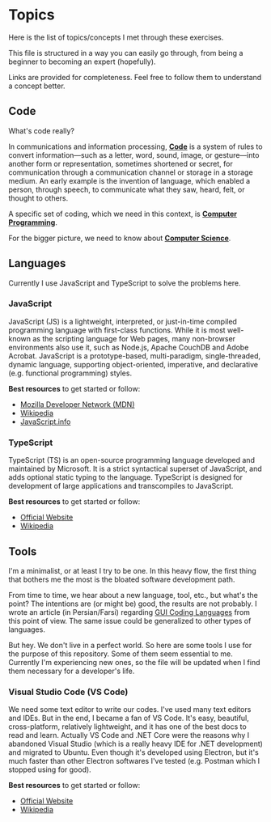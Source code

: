 # Topics

Here is the list of topics/concepts I met through these exercises.

This file is structured in a way you can easily go through, from being a beginner to becoming an expert (hopefully).

Links are provided for completeness. Feel free to follow them to understand a concept better.

## Code

What's code really?

In communications and information processing, **[Code](https://en.wikipedia.org/wiki/Code)** is a system of rules to convert information—such as a letter, word, sound, image, or gesture—into another form or representation, sometimes shortened or secret, for communication through a communication channel or storage in a storage medium. An early example is the invention of language, which enabled a person, through speech, to communicate what they saw, heard, felt, or thought to others.

A specific set of coding, which we need in this context, is **[Computer Programming](https://en.wikipedia.org/wiki/Computer_programming)**.

For the bigger picture, we need to know about **[Computer Science](https://en.wikipedia.org/wiki/Computer_science)**.

## Languages

Currently I use JavaScript and TypeScript to solve the problems here.

### JavaScript

JavaScript (JS) is a lightweight, interpreted, or just-in-time compiled programming language with first-class functions. While it is most well-known as the scripting language for Web pages, many non-browser environments also use it, such as Node.js, Apache CouchDB and Adobe Acrobat. JavaScript is a prototype-based, multi-paradigm, single-threaded, dynamic language, supporting object-oriented, imperative, and declarative (e.g. functional programming) styles.

**Best resources** to get started or follow:

- [Mozilla Developer Network (MDN)](https://developer.mozilla.org/en-US/docs/Web/JavaScript)
- [Wikipedia](https://en.wikipedia.org/wiki/JavaScript)
- [JavaScript.info](https://javascript.info)

### TypeScript

TypeScript (TS) is an open-source programming language developed and maintained by Microsoft. It is a strict syntactical superset of JavaScript, and adds optional static typing to the language. TypeScript is designed for development of large applications and transcompiles to JavaScript.

**Best resources** to get started or follow:

- [Official Website](https://www.typescriptlang.org)
- [Wikipedia](https://en.wikipedia.org/wiki/TypeScript)

## Tools

I'm a minimalist, or at least I try to be one. In this heavy flow, the first thing that bothers me the most is the bloated software development path.

From time to time, we hear about a new language, tool, etc., but what's the point? The intentions are (or might be) good, the results are not probably. I wrote an article (in Persian/Farsi) regarding [GUI Coding Languages](https://mrmowji.com/why-no-agreement-on-gui-language) from this point of view. The same issue could be generalized to other types of languages.

But hey. We don't live in a perfect world. So here are some tools I use for the purpose of this repository. Some of them seem essential to me. Currently I'm experiencing new ones, so the file will be updated when I find them necessary for a developer's life.

### Visual Studio Code (VS Code)

We need some text editor to write our codes. I've used many text editors and IDEs. But in the end, I became a fan of VS Code. It's easy, beautiful, cross-platform, relatively lightweight, and it has one of the best docs to read and learn. Actually VS Code and .NET Core were the reasons why I abandoned Visual Studio (which is a really heavy IDE for .NET development) and migrated to Ubuntu. Even though it's developed using Electron, but it's much faster than other Electron softwares I've tested (e.g. Postman which I stopped using for good).

**Best resources** to get started or follow:

- [Official Website](https://code.visualstudio.com)
- [Wikipedia](https://en.wikipedia.org/wiki/Visual_Studio_Code)

